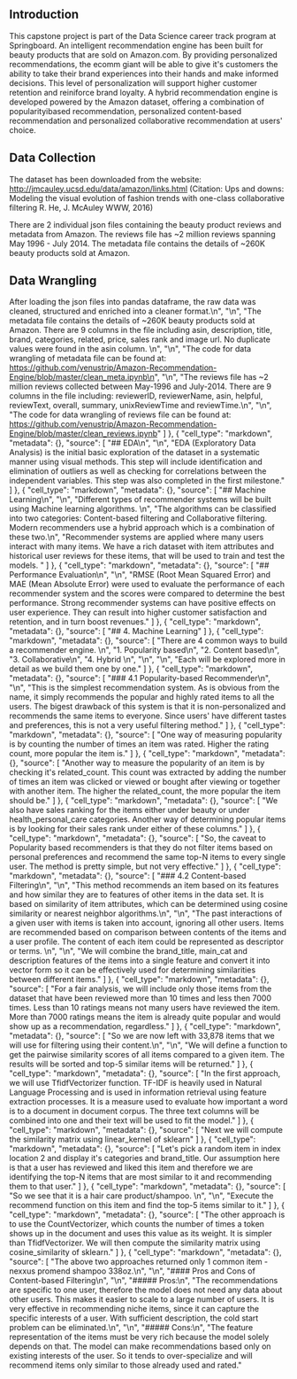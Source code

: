 ## Introduction

This capstone project is part of the Data Science career track program at Springboard. An intelligent recommendation engine has been built for beauty products that are sold on Amazon.com. By providing personalized recommendations, the ecomm giant will be able to give it's customers the ability to take their brand experiences into their hands and make informed decisions. This level of personalization will support higher customer retention and reiniforce brand loyalty. A hybrid recommendation engine is developed powered by the Amazon dataset, offering a combination of popularityibased recommendation, personalized content-based recommendation and personalized collaborative recommendation at users' choice.

## Data Collection

The dataset has been downloaded from the website: http://jmcauley.ucsd.edu/data/amazon/links.html
(Citation:
Ups and downs: Modeling the visual evolution of fashion trends with one-class collaborative filtering
R. He, J. McAuley
WWW, 2016)

There are 2 individual json files containing the beauty product reviews and metadata from Amazon. The reviews file has ~2 million reviews spanning May 1996 - July 2014. The metadata file contains the details of ~260K beauty products sold at Amazon.

## Data Wrangling

After loading the json files into pandas dataframe, the raw data was cleaned, structured and enriched into a cleaner format.\n",
    "\n",
    "The metadata file contains the details of ~260K beauty products sold at Amazon. There are 9 columns in the file including asin, description, title, brand, categories, related, price, sales rank and image url. No duplicate values were found in the asin column. \n",
    "\n",
    "The code for data wrangling of metadata file can be found at: https://github.com/venustrip/Amazon-Recommendation-Engine/blob/master/clean_meta.ipynb\n",
    "\n",
    "The reviews file has ~2 million reviews collected between May-1996 and July-2014. There are 9 columns in the file including: reviewerID, reviewerName, asin, helpful, reviewText, overall, summary, unixReviewTime and reviewTime.\n",
    "\n",
    "The code for data wrangling of reviews file can be found at: https://github.com/venustrip/Amazon-Recommendation-Engine/blob/master/clean_reviews.ipynb"
   ]
  },
  {
   "cell_type": "markdown",
   "metadata": {},
   "source": [
    "## EDA\n",
    "\n",
    "EDA (Exploratory Data Analysis) is the initial basic exploration of the dataset in a systematic manner using visual methods. This step will include identification and elimination of outliers as well as checking for correlations between the independent variables. This step was also completed in the first milestone."
   ]
  },
  {
   "cell_type": "markdown",
   "metadata": {},
   "source": [
    "## Machine Learning\n",
    "\n",
    "Different types of recommender systems will be built using Machine learning algorithms. \n",
    "The algorithms can be classified into two categories: Content-based filtering and Collaborative filtering. Modern recommenders use a hybrid approach which is a combination of these two.\n",
    "Recommender systems are applied where many users interact with many items. We have a rich dataset with item attributes and historical user reviews for these items, that will be used to train and test the models. "
   ]
  },
  {
   "cell_type": "markdown",
   "metadata": {},
   "source": [
    "## Performance Evaluation\n",
    "\n",
    "RMSE (Root Mean Squared Error) and MAE (Mean Absolute Error) were used to evaluate the performance of each recommender system and the scores were compared to determine the best performance. Strong recommender systems can have positive effects on user experience. They can result into higher customer satisfaction and retention, and in turn boost revenues."
   ]
  },
  {
   "cell_type": "markdown",
   "metadata": {},
   "source": [
    "## 4. Machine Learning"
   ]
  },
  {
   "cell_type": "markdown",
   "metadata": {},
   "source": [
    "There are 4 common ways to build a recommender engine. \n",
    "1. Popularity based\n",
    "2. Content based\n",
    "3. Collaborative\n",
    "4. Hybrid \n",
    "\n",
    "\n",
    "Each will be explored more in detail as we build them one by one."
   ]
  },
  {
   "cell_type": "markdown",
   "metadata": {},
   "source": [
    "### 4.1 Popularity-based Recommender\n",
    "\n",
    "This is the simplest recommendation system. As is obvious from the name, it simply recommends the popular and highly rated items to all the users. The bigest drawback of this system is that it is non-personalized and recommends the same items to everyone. Since users' have different tastes and preferences, this is not a very useful filtering method."
   ]
  },
  {
   "cell_type": "markdown",
   "metadata": {},
   "source": [
    "One way of measuring popularity is by counting the number of times an item was rated. Higher the rating count, more popular the item is."
   ]
  },
  {
   "cell_type": "markdown",
   "metadata": {},
   "source": [
    "Another way to measure the popularity of an item is by checking it's related_count. This count was extracted by adding the number of times an item was clicked or viewed or bought after viewing or together with another item. The higher the related_count, the more popular the item should be."
   ]
  },
  {
   "cell_type": "markdown",
   "metadata": {},
   "source": [
    "We also have sales ranking for the items either under beauty or under health_personal_care categories. Another way of determining popular items is by looking for their sales rank under either of these columns."
   ]
  },
  {
   "cell_type": "markdown",
   "metadata": {},
   "source": [
    "So, the caveat to Popularity based recommenders is that they do not filter items based on personal preferences and recommend the same top-N items to every single user. The method is pretty simple, but not very effective."
   ]
  },
  {
   "cell_type": "markdown",
   "metadata": {},
   "source": [
    "### 4.2 Content-based Filtering\n",
    "\n",
    "This method recommends an item based on its features and how similar they are to features of other items in the data set. It is based on similarity of item attributes, which can be determined using cosine similarity or nearest neighbor algorithms.\n",
    "\n",
    "The past interactions of a given user with items is taken into account, ignoring all other users. Items are recommended based on comparison between contents of the items and a user profile. The content of each item could be represented as descriptor or terms. \n",
    "\n",
    "We will combine the brand_title, main_cat and description features of the items into a single feature and convert it into vector form so it can be effectively used for determining similarities between different items."
   ]
  },
  {
   "cell_type": "markdown",
   "metadata": {},
   "source": [
    "For a fair analysis, we will include only those items from the dataset that have been reviewed more than 10 times and less then 7000 times. Less than 10 ratings means not many users have reviewed the item. More than 7000 ratings means the item is already quite popular and would show up as a recommendation, regardless."
   ]
  },
  {
   "cell_type": "markdown",
   "metadata": {},
   "source": [
    "So we are now left with 33,878 items that we will use for filtering using their content.\n",
    "\n",
    "We will define a function to get the pairwise similarity scores of all items compared to a given item. The results will be sorted and top-5 similar items will be returned."
   ]
  },
  {
   "cell_type": "markdown",
   "metadata": {},
   "source": [
    "In the first approach, we will use TfidfVectorizer function. TF-IDF is heavily used in Natural Language Processing and is used in information retrieval using feature extraction processes. It is a measure used to evaluate how important a word is to a document in document corpus. The three text columns will be combined into one and their text will be used to fit the model."
   ]
  },
  {
   "cell_type": "markdown",
   "metadata": {},
   "source": [
    "Next we will compute the similarity matrix using linear_kernel of sklearn"
   ]
  },
  {
   "cell_type": "markdown",
   "metadata": {},
   "source": [
    "Let's pick a random item in index location 2 and display it's categories and brand_title. Our assumption here is that a user has reviewed and liked this item and therefore we are identifying the top-N items that are most similar to it and recommending them to that user."
   ]
  },
  {
   "cell_type": "markdown",
   "metadata": {},
   "source": [
    "So we see that it is a hair care product/shampoo. \n",
    "\n",
    "Execute the recommend function on this item and find the top-5 items similar to it."
   ]
  },
  {
   "cell_type": "markdown",
   "metadata": {},
   "source": [
    "The other approach is to use the CountVectorizer, which counts the number of times a token shows up in the document and uses this value as its weight. It is simpler than TfidfVectorizer. We will then compute the similarity matrix using cosine_similarity of sklearn."
   ]
  },
  {
   "cell_type": "markdown",
   "metadata": {},
   "source": [
    "The above two approaches returned only 1 common item - nexxus promend shampoo 338oz.\n",
    "\n",
    "#### Pros and Cons of Content-based Filtering\n",
    "\n",
    "##### Pros:\n",
    "The recommendations are specific to one user, therefore the model does not need any data about other users. This makes it easier to scale to a large number of users. It is very effective in recommending niche items, since it can capture the specific interests of a user. With sufficient description, the cold start problem can be eliminated.\n",
    "\n",
    "##### Cons:\n",
    "The feature representation of the items must be very rich because the model solely depends on that. The model can make recommendations based only on existing interests of the user. So it tends to over-specialize and will recommend items only similar to those already used and rated."
